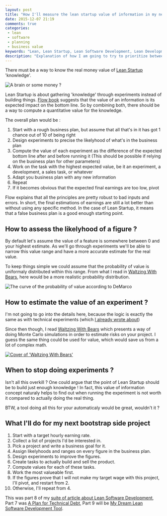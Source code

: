 ```yaml
---
layout: post
title: "How I'll measure the lean startup value of information in my next side project (Lean Software Development Part 8)"
date: 2015-12-07 21:19
comments: true
categories:
 - lean
 - software
 - planning
 - business value
keywords: "Lean, Lean Startup, Lean Software Development, Lean Development"
description: "Explanation of how I am going to try to prioritize between Lean Startup experiments and other activities"
---
```

There must be a way to know the real money value of [Lean Startup](http://theleanstartup.com/) 'knowledge'.

![A brain or some money ?]({{site.url}}/imgs/2015-12-07-how-ill-measure-the-lean-startup-value-of-information-in-my-next-side-project-lean-software-development-part-8/knowledge-money.jpg)

Lean Startup is about gathering 'knowledge' through experiments instead of building things. [Flow book](http://www.amazon.com/Principles-Product-Development-Flow-Generation/dp/1935401009/ref=sr_1_3?tag=pbourgau-20&amp;ie=UTF8&qid=1450068976&sr=8-3&keywords=lean+product+development) suggests that the value of an information is its expected impact on the bottom line. So by combining both, there should be a way to compute a quantitative value for the knowledge.

The overall plan would be :

1. Start with a rough business plan, but assume that all that's in it has got 1 chance out of 10 of being right
2. Design experiments to precise the likelyhood of what's in the business plan
3. Compute the value of each experiment as the difference of the expected bottom line after and before running it (This should be possible if relying on the business plan for other parameters)
4. Work on the task with the highest expected value, be it an experiment, a development, a sales task, or whatever
4. Adapt you business plan with any new information
5. Repeat
6. If it becomes obvious that the expected final earnings are too low, pivot

Flow explains that all the principles are pretty robust to bad inputs and errors. In short, the final estimations of earnings are still a lot better than without using any specific method. In the case of Lean Startup, it means that a false business plan is a good enough starting point.

## How to assess the likelyhood of a figure ?

By default let's assume the value of a feature is somewhere between 0 and your highest estimate. As we'll go through experiments we'll be able to narrow this value range and have a more accurate estimate for the real value.

To keep things simple we could assume that the probability of value is uniformaly distributed within this range. From what I read in [Waltzing With Bears](http://www.amazon.com/Waltzing-Bears-Managing-Software-Projects/dp/0932633609/ref=sr_1_1?tag=pbourgau-20&amp;ie=UTF8&qid=1449901015&sr=8-1&keywords=waltzing+with+bears), here would be a more realistic probability distribution.

![The curve of the probability of value according to DeMarco]({{site.url}}/imgs/2015-12-07-how-ill-measure-the-lean-startup-value-of-information-in-my-next-side-project-lean-software-development-part-8/Demarco-probability.png)

## How to estimate the value of an experiment ?

I'm not going to go into the details here, because the logic is exactly the same as with technical experiments (which [I already wrote about](/measure-the-business-value-of-your-spikes-and-take-high-payoff-risks-lean-software-development-part-4/))

Since then though, I read [Waltzing With Bears](http://www.amazon.com/Waltzing-Bears-Managing-Software-Projects/dp/0932633609/ref=sr_1_1?tag=pbourgau-20&amp;ie=UTF8&qid=1449901015&sr=8-1&keywords=waltzing+with+bears) which presents a way of doing Monte Carlo simulations in order to estimate risks on your project. I guess the same thing could be used for value, which would save us from a lot of complex math.

[![Cover of 'Waltzing With Bears']({{site.url}}/imgs/2015-12-07-how-ill-measure-the-lean-startup-value-of-information-in-my-next-side-project-lean-software-development-part-8/waltzing-with-bears.jpg)](http://www.amazon.com/Waltzing-Bears-Managing-Software-Projects/dp/0932633609/ref=sr_1_1?tag=pbourgau-20&amp;ie=UTF8&qid=1449901015&sr=8-1&keywords=waltzing+with+bears)

## When to stop doing experiments ?

Isn't all this overkill ? One could argue that the point of Lean Startup should be to build just enough knowledge ! In fact, this value of information concept naturaly helps to find out when running the experiment is not worth it compared to actually doing the real thing.

BTW, a tool doing all this for your automaticaly would be great, wouldn't it ?

## What I'll do for my next bootstrap side project

1. Start with a target hourly earning rate.
2. Collect a list of projects I'd be interested in.
3. Pick a project and write a business goal for it.
4. Assign likelyhoods and ranges on every figure in the business plan.
5. Design experiments to improve the figures.
6. Create tasks to actually build and sell the product.
7. Compute values for each of these tasks.
8. Work the most valueable first.
9. If the figures prove that I will not make my target wage with this project, I'll pivot, and restart from 2.
10. Otherwise, I'll repeat from 4.

This was part 8 of my [suite of article about Lean Software Development](/the-flow-book-summary-lean-software-development_part_1/), Part 7 was [A Plan for Technical Debt](/a-plan-for-technical-debt-lean-software-development-part-7/), Part 9 will be [My Dream Lean Software Development Tool](/my-dream-lean-software-development-tool-lean-software-development-part-9/).
